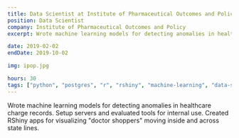 ```yaml
---
title: Data Scientist at Institute of Pharmaceutical Outcomes and Policy
position: Data Scientist
company: Institute of Pharmaceutical Outcomes and Policy
excerpt: Wrote machine learning models for detecting anomalies in healthcare charge records

date: 2019-02-02
endDate: 2019-10-02

img: ipop.jpg

hours: 30
tags: ["python", "postgres", "r", "rshiny", "machine-learning", "data-science"]
---
```


Wrote machine learning models for detecting anomalies in healthcare charge records. Setup servers and evaluated tools for internal use. Created RShiny apps for visualizing "doctor shoppers" moving inside and across state lines.
